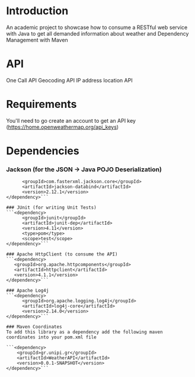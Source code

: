 
# Introduction
An academic project to showcase how to consume a RESTful web service with Java to get all demanded information about weather and Dependency 
Management with Maven

# API
One Call API
Geocoding API
IP address location API

# Requirements
You'll need to go create an account to get an API key (https://home.openweathermap.org/api_keys)

# Dependencies
### Jackson (for the JSON -> Java POJO Deserialization)
```<dependency>
      <groupId>com.fasterxml.jackson.core</groupId>
      <artifactId>jackson-databind</artifactId>
      <version>2.12.1</version>
</dependency>```

### JUnit (for writing Unit Tests)
```<dependency>
      <groupId>junit</groupId>
      <artifactId>junit-dep</artifactId>
      <version>4.11</version>
      <type>pom</type>
      <scope>test</scope>
</dependency>```

### Apache HttpClient (to consume the API)
```<dependency>
   <groupId>org.apache.httpcomponents</groupId>
   <artifactId>httpclient</artifactId>
   <version>4.1.1</version>
</dependency>```

### Apache Log4j
```<dependency>
      <groupId>org.apache.logging.log4j</groupId>
      <artifactId>log4j-core</artifactId>
      <version>2.14.0</version>
</dependency>```

### Maven Coordinates
To add this library as a dependency add the following maven coordinates into your pom.xml file

```<dependency>
    <groupId>gr.unipi.gr</groupId>
    <artifactId>WeatherAPI</artifactId>
    <version>0.0.1-SNAPSHOT</version>
</dependency>```
